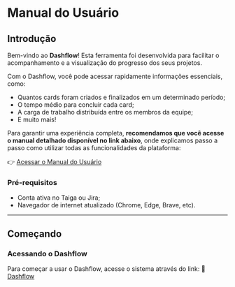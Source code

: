 # Manual do Usuário

## Introdução

Bem-vindo ao **Dashflow**! Esta ferramenta foi desenvolvida para facilitar o acompanhamento e a visualização do progresso dos seus projetos.

Com o Dashflow, você pode acessar rapidamente informações essenciais, como:

* Quantos cards foram criados e finalizados em um determinado período;
* O tempo médio para concluir cada card;
* A carga de trabalho distribuída entre os membros da equipe;
* E muito mais!

Para garantir uma experiência completa, **recomendamos que você acesse o manual detalhado disponível no link abaixo**, onde explicamos passo a passo como utilizar todas as funcionalidades da plataforma:

👉 [Acessar o Manual do Usuário](https://youtan-user-manual.vercel.app/#Introduction)

### Pré-requisitos

* Conta ativa no Taiga ou Jira;
* Navegador de internet atualizado (Chrome, Edge, Brave, etc).

---

## Começando

### Acessando o Dashflow

Para começar a usar o Dashflow, acesse o sistema através do link:
🔗 [Dashflow]()
